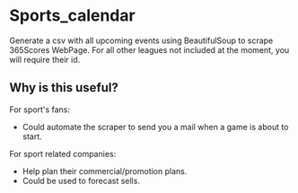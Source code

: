 # Sports_calendar
Generate a csv with all upcoming events using BeautifulSoup to scrape 365Scores WebPage. For all other leagues not included at the moment, you will require their id.
## Why is this useful?
For sport's fans:
* Could automate the scraper to send you a mail when a game is about to start.
  
For sport related companies:
* Help plan their commercial/promotion plans. 
* Could be used to forecast sells.

